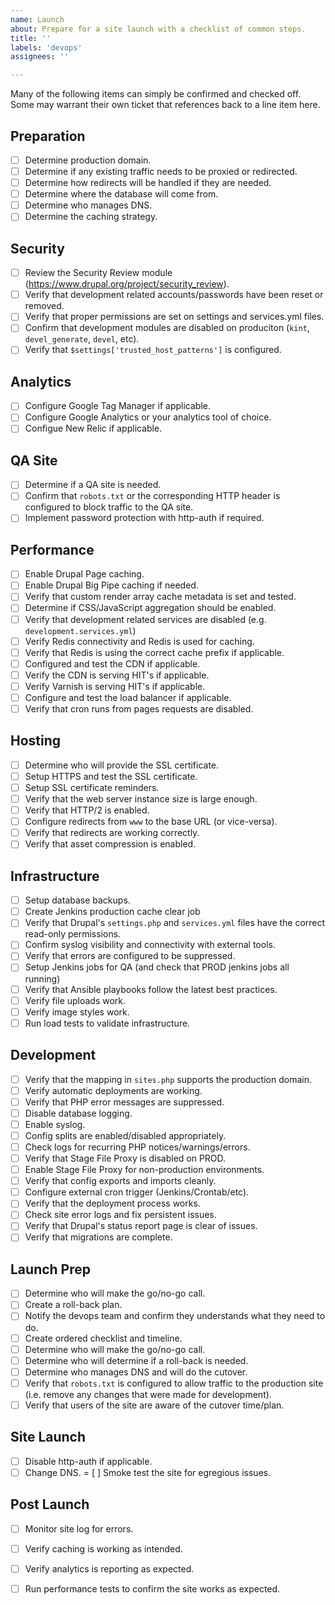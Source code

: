 ```yaml
---
name: Launch
about: Prepare for a site launch with a checklist of common steps.
title: ''
labels: 'devops'
assignees: ''

---
```


Many of the following items can simply be confirmed and checked off. Some may
warrant their own ticket that references back to a line item here.

## Preparation
- [ ] Determine production domain.
- [ ] Determine if any existing traffic needs to be proxied or redirected.
- [ ] Determine how redirects will be handled if they are needed.
- [ ] Determine where the database will come from.
- [ ] Determine who manages DNS.
- [ ] Determine the caching strategy.

## Security
- [ ] Review the Security Review module (https://www.drupal.org/project/security_review).
- [ ] Verify that development related accounts/passwords have been reset or removed.
- [ ] Verify that proper permissions are set on settings and services.yml files.
- [ ] Confirm that development modules are disabled on produciton
      (`kint`, `devel_generate`, `devel`, etc).
- [ ] Verify that `$settings['trusted_host_patterns']` is configured.

## Analytics
- [ ] Configure Google Tag Manager if applicable.
- [ ] Configure Google Analytics or your analytics tool of choice.
- [ ] Configue New Relic if applicable.

## QA Site
- [ ] Determine if a QA site is needed.
- [ ] Confirm that `robots.txt` or the corresponding HTTP header is configured
      to block traffic to the QA site.
- [ ] Implement password protection with http-auth if required.

## Performance
- [ ] Enable Drupal Page caching.
- [ ] Enable Drupal Big Pipe caching if needed.
- [ ] Verify that custom render array cache metadata is set and tested.
- [ ] Determine if CSS/JavaScript aggregation should be enabled.
- [ ] Verify that development related services are disabled (e.g. `development.services.yml`)
- [ ] Verify Redis connectivity and Redis is used for caching.
- [ ] Verify that Redis is using the correct cache prefix if applicable.
- [ ] Configured and test the CDN if applicable.
- [ ] Verify the CDN is serving HIT's if applicable.
- [ ] Verify Varnish is serving HIT's if applicable.
- [ ] Configure and test the load balancer if applicable.
- [ ] Verify that cron runs from pages requests are disabled.

## Hosting
- [ ] Determine who will provide the SSL certificate.
- [ ] Setup HTTPS and test the SSL certificate.
- [ ] Setup SSL certificate reminders.
- [ ] Verify that the web server instance size is large enough.
- [ ] Verify that HTTP/2 is enabled.
- [ ] Configure redirects from `www` to the base URL (or vice-versa).
- [ ] Verify that redirects are working correctly.
- [ ] Verify that asset compression is enabled.

## Infrastructure
- [ ] Setup database backups.
- [ ] Create Jenkins production cache clear job
- [ ] Verify that Drupal's `settings.php` and `services.yml` files have the
      correct read-only permissions.
- [ ] Confirm syslog visibility and connectivity with external tools.
- [ ] Verify that errors are configured to be suppressed.
- [ ] Setup Jenkins jobs for QA (and check that PROD jenkins jobs all running)
- [ ] Verify that Ansible playbooks follow the latest best practices.
- [ ] Verify file uploads work.
- [ ] Verify image styles work.
- [ ] Run load tests to validate infrastructure.

## Development
- [ ] Verify that the mapping in `sites.php` supports the production domain.
- [ ] Verify automatic deployments are working.
- [ ] Verify that PHP error messages are suppressed.
- [ ] Disable database logging.
- [ ] Enable syslog.
- [ ] Config splits are enabled/disabled appropriately.
- [ ] Check logs for recurring PHP notices/warnings/errors.
- [ ] Verify that Stage File Proxy is disabled on PROD.
- [ ] Enable Stage File Proxy for non-production environments.
- [ ] Verify that config exports and imports cleanly.
- [ ] Configure external cron trigger (Jenkins/Crontab/etc).
- [ ] Verify that the deployment process works.
- [ ] Check site error logs and fix persistent issues.
- [ ] Verify that Drupal's status report page is clear of issues.
- [ ] Verify that migrations are complete.

## Launch Prep
- [ ] Determine who will make the go/no-go call.
- [ ] Create a roll-back plan.
- [ ] Notify the devops team and confirm they understands what they need to do.
- [ ] Create ordered checklist and timeline.
- [ ] Determine who will make the go/no-go call.
- [ ] Determine who will determine if a roll-back is needed.
- [ ] Determine who manages DNS and will do the cutover.
- [ ] Verify that `robots.txt` is configured to allow traffic to the production
      site (i.e. remove any changes that were made for development).
- [ ] Verify that users of the site are aware of the cutover time/plan.

## Site Launch
- [ ] Disable http-auth if applicable.
- [ ] Change DNS.
= [ ] Smoke test the site for egregious issues.

## Post Launch
- [ ] Monitor site log for errors.
- [ ] Verify caching is working as intended.
- [ ] Verify analytics is reporting as expected.
- [ ] Run performance tests to confirm the site works as expected.

